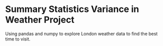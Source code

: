 # Summary Statistics Variance in Weather Project

Using pandas and numpy to explore London weather data to find the best time to visit.
